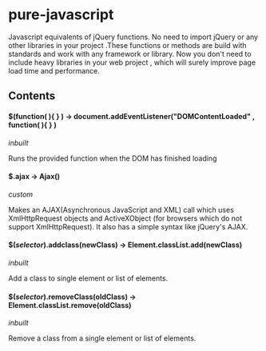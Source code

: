 # pure-javascript
Javascript equivalents of jQuery functions. No need to import jQuery or any other libraries in your project .These functions or methods are build with standards and work with any framework or library. Now you don't need to include heavy libraries in your web project , which will surely improve page load time and performance.

## Contents

#### $(function( ){ } ) -> document.addEventListener("DOMContentLoaded" , function( ){ } )
_inbuilt_

Runs the provided function when the DOM has finished loading


#### $.ajax -> Ajax()
_custom_

Makes an AJAX(Asynchronous JavaScript and XML) call which uses XmlHttpRequest objects and ActiveXObject (for browsers which do not support XmlHttpRequest). It also has a simple syntax like jQuery's AJAX.
 
#### $(_selector_).addclass(newClass)  -> Element.classList.add(newClass) 
_inbuilt_

Add a class to single element or list of elements.

#### $(_selector_).removeClass(oldClass) -> Element.classList.remove(oldClass)
_inbuilt_

Remove a class from a single element or list of elements.
